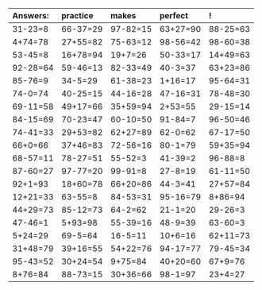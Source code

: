 | Answers: | practice | makes | perfect | ! |
| :--- | :--- | :--- | :--- | :--- |
| 31-23=8 | 66-37=29 | 97-82=15 | 63+27=90 | 88-25=63 | 
| 4+74=78 | 27+55=82 | 75-63=12 | 98-56=42 | 98-60=38 | 
| 53-45=8 | 16+78=94 | 19+7=26 | 50-33=17 | 14+49=63 | 
| 92-28=64 | 59-46=13 | 82-33=49 | 40-3=37 | 63+23=86 | 
| 85-76=9 | 34-5=29 | 61-38=23 | 1+16=17 | 95-64=31 | 
| 74-0=74 | 40-25=15 | 44-16=28 | 47-16=31 | 78-48=30 | 
| 69-11=58 | 49+17=66 | 35+59=94 | 2+53=55 | 29-15=14 | 
| 84-15=69 | 70-23=47 | 60-10=50 | 91-84=7 | 96-50=46 | 
| 74-41=33 | 29+53=82 | 62+27=89 | 62-0=62 | 67-17=50 | 
| 66+0=66 | 37+46=83 | 72-56=16 | 80-1=79 | 59+35=94 | 
| 68-57=11 | 78-27=51 | 55-52=3 | 41-39=2 | 96-88=8 | 
| 87-60=27 | 97-77=20 | 99-91=8 | 27-8=19 | 61-11=50 | 
| 92+1=93 | 18+60=78 | 66+20=86 | 44-3=41 | 27+57=84 | 
| 12+21=33 | 63-55=8 | 84-53=31 | 95-16=79 | 8+86=94 | 
| 44+29=73 | 85-12=73 | 64-2=62 | 21-1=20 | 29-26=3 | 
| 47-46=1 | 5+93=98 | 55-39=16 | 48-9=39 | 63-60=3 | 
| 5+24=29 | 69-5=64 | 16-5=11 | 10+6=16 | 62+11=73 | 
| 31+48=79 | 39+16=55 | 54+22=76 | 94-17=77 | 79-45=34 | 
| 95-43=52 | 30+24=54 | 9+75=84 | 40+20=60 | 67+9=76 | 
| 8+76=84 | 88-73=15 | 30+36=66 | 98-1=97 | 23+4=27 | 
